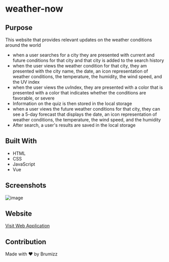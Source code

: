 # weather-now


## Purpose
This website that provides relevant updates on the weather conditions around the world


* when a user searches for a city they are presented with current and future conditions for that city and that city is added to the search history
* when the user views the weather condition for that city, they am presented with the city name, the date, an icon representation of weather conditions, the temperature, the humidity, the wind speed, and the UV index
* when the user views the uvIndex, they are presented with a color that is  presented with a color that indicates whether the conditions are favorable,  or severe
* Information on the quiz is then stored in the local storage
* when a user views the future weather conditions for that city, they can see a 5-day forecast that displays the date, an icon representation of weather conditions, the temperature, the wind speed, and the humidity
* After search, a user's results are saved in the local storage


## Built With
* HTML
* CSS
* JavaScript
* Vue


## Screenshots

![image](https://i.ibb.co/HGxJpjs/Screenshot-from-2022-09-23-22-12-50.png)


## Website
<a target="_blank" href='http://brume-vue-app.s3-website.eu-west-2.amazonaws.com/'>Visit Web Application</a>

## Contribution
Made with ❤️ by Brumizz
